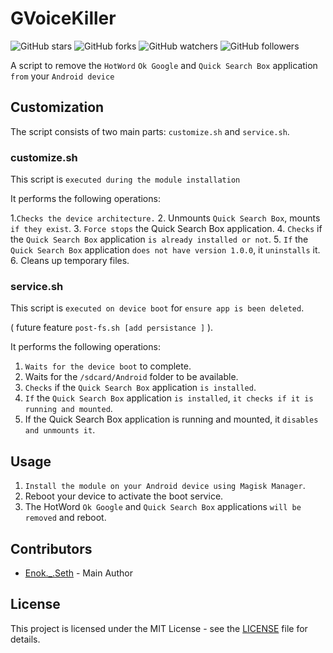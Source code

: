 # GVoiceKiller

![GitHub stars](https://img.shields.io/github/stars/enokseth/GVoiceKiller.svg?style=social)
![GitHub forks](https://img.shields.io/github/forks/enokseth/GVoiceKiller.svg?style=social)
![GitHub watchers](https://img.shields.io/github/watchers/enokseth/GVoiceKiller.svg?style=social)
![GitHub followers](https://img.shields.io/github/followers/enokseth.svg?style=social)

A script to remove the `HotWord`  `Ok Google`  and `Quick Search Box`  application `from`  your `Android device` 

## Customization

The script consists of two main parts: `customize.sh` and `service.sh`.

### customize.sh

This script is `executed during the module installation` 

It performs the following operations:

1.`Checks the device architecture.`
2. Unmounts `Quick Search Box`,  mounts `if they exist`.
3. `Force stops` the Quick Search Box application.
4. `Checks` if the `Quick Search Box` application `is already installed or not`.
5. `If` the `Quick Search Box` application `does not have version 1.0.0`, it `uninstalls` it.
6. Cleans up temporary files.

### service.sh

This script is `executed on device boot` for `ensure app is been deleted`.

( future feature `post-fs.sh [add persistance ]` ). 

It performs the following operations:

1. `Waits for the device boot` to complete.
2. Waits for the `/sdcard/Android` folder to be available.
3. `Checks` if the `Quick Search Box` application `is installed`.
4. `If` the `Quick Search Box` application `is installed`, `it checks if it is running and mounted`.
5. If the Quick Search Box application is running and mounted, it `disables and unmounts it`.

## Usage

1. `Install the module on your Android device using Magisk Manager`.
2. Reboot your device to activate the boot service.
3. The HotWord `Ok Google` and `Quick Search Box` applications `will be removed` and reboot.

## Contributors

- [Enok._.Seth](https://github.com/enokseth) - Main Author

## License

This project is licensed under the MIT License - see the [LICENSE](LICENSE) file for details.
